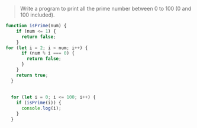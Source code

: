 > Write a program to print all the prime number between 0 to 100 (0 and 100 included).

```js
function isPrime(num) {
    if (num <= 1) {
      return false;
    }
for (let i = 2; i < num; i++) {
      if (num % i === 0) {
        return false;
      }
    }
    return true;
  }
  
  
  for (let i = 0; i <= 100; i++) {
    if (isPrime(i)) {
      console.log(i);
    }
  }
  
  ```